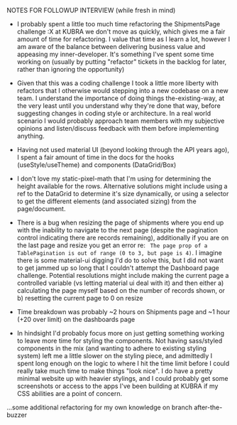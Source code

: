 NOTES FOR FOLLOWUP INTERVIEW (while fresh in mind)

- I probably spent a little too much time refactoring the ShipmentsPage challenge :X at KUBRA we don't move as quickly, which gives me a fair amount of time for refactoring. I value that time as I learn a lot, however I am aware of the balance between delivering business value and appeasing my inner-developer. It's something I've spent some time working on (usually by putting "refactor" tickets in the backlog for later, rather than ignoring the opportunity)

- Given that this was a coding challenge I took a little more liberty with refactors that I otherwise would stepping into a new codebase on a new team. I understand the importance of doing things the-existing-way, at the very least until you understand why they're done that way, before suggesting changes in coding style or architecture. In a real world scenario I would probably approach team members with my subjective opinions and listen/discuss feedback with them before implementing anything.

- Having not used material UI (beyond looking through the API years ago), I spent a fair amount of time in the docs for the hooks (useStyle/useTheme) and components (DataGrid/Box)

- I don't love my static-pixel-math that I'm using for determining the height available for the rows. Alternative solutions might include using a ref to the DataGrid to determine it's size dynamically, or using a selector to get the different elements (and associated sizing) from the page/document.

- There is a bug when resizing the page of shipments where you end up with the inability to navigate to the next page (despite the pagination control indicating there are records remaining), additionally if you are on the last page and resize you get an error re: ` The page prop of a TablePagination is out of range (0 to 3, but page is 4)`. I imagine there is some material-ui digging I'd do to solve this, but I did not want to get jammed up so long that I couldn't attempt the Dashboard page challenge. Potential resolutions might include making the current page a controlled variable (vs letting material ui deal with it) and then either a) calculating the page myself based on the number of records shown, or b) resetting the current page to 0 on resize

- Time breakdown was probably ~2 hours on Shipments page and ~1 hour (+20 over limit) on the dashboards page

- In hindsight I'd probably focus more on just getting something working to leave more time for styling the components. Not having sass/styled components in the mix (and wanting to adhere to existing styling system) left me a little slower on the styling piece, and admittedly I spent long enough on the logic to where I hit the time limit before I could really take much time to make things "look nice". I do have a pretty minimal website up with heavier stylings, and I could probably get some screenshots or access to the apps I've been building at KUBRA if my CSS abilities are a point of concern.

...some additional refactoring for my own knowledge on branch after-the-buzzer
